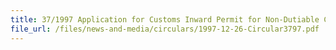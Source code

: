```yaml
---
title: 37/1997 Application for Customs Inward Permit for Non-Dutiable Cargo Shut-Out or Returned from Overseas
file_url: /files/news-and-media/circulars/1997-12-26-Circular3797.pdf
---
```

